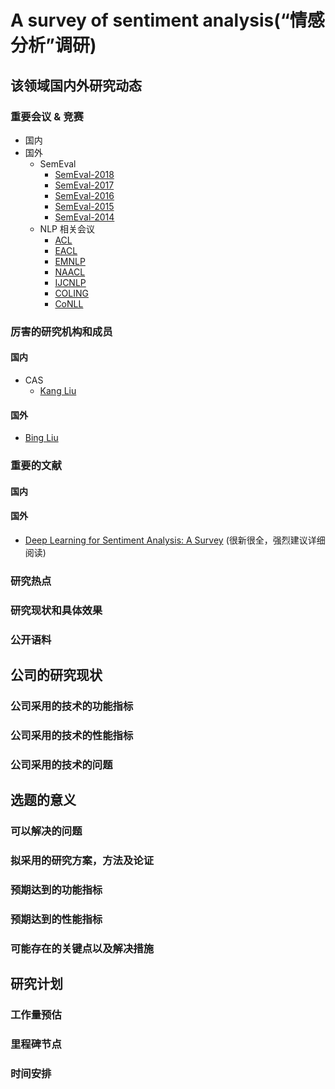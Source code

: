 # A survey of sentiment analysis(“情感分析”调研)

## 该领域国内外研究动态

### 重要会议 & 竞赛
- 国内
- 国外
    - SemEval
        - [SemEval-2018](http://alt.qcri.org/semeval2018/)
        - [SemEval-2017](http://alt.qcri.org/semeval2017/)
        - [SemEval-2016](http://alt.qcri.org/semeval2016/)
        - [SemEval-2015](http://alt.qcri.org/semeval2015/)
        - [SemEval-2014](http://alt.qcri.org/semeval2014/)
    - NLP 相关会议
        - [ACL](https://www.aclweb.org/portal/acl)
        - [EACL](https://www.aclweb.org/portal/eacl)
        - [EMNLP](https://www.aclweb.org/portal/emnlp)
        - [NAACL](https://www.aclweb.org/portal/naacl)
        - [IJCNLP](https://www.aclweb.org/portal/ijcnlp)
        - [COLING](http://coling2016.anlp.jp/#page-top)
        - [CoNLL](http://www.conll.org/)
### 厉害的研究机构和成员

#### 国内
- CAS
    - [Kang Liu](http://www.nlpr.ia.ac.cn/cip/~liukang/index.html)
#### 国外
- [Bing Liu](https://www.cs.uic.edu/~liub/)

### 重要的文献

#### 国内

#### 国外
- [Deep Learning for Sentiment Analysis: A Survey](https://arxiv.org/pdf/1801.07883.pdf) (很新很全，强烈建议详细阅读)

### 研究热点
### 研究现状和具体效果
### 公开语料
## 公司的研究现状
### 公司采用的技术的功能指标
### 公司采用的技术的性能指标
### 公司采用的技术的问题
## 选题的意义
### 可以解决的问题
### 拟采用的研究方案，方法及论证
### 预期达到的功能指标
### 预期达到的性能指标
### 可能存在的关键点以及解决措施
## 研究计划
### 工作量预估
### 里程碑节点
### 时间安排
